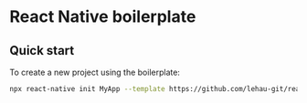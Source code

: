 # React Native boilerplate

## Quick start
To create a new project using the boilerplate:
```sh
npx react-native init MyApp --template https://github.com/lehau-git/react-native-skeleton-template.git
```
